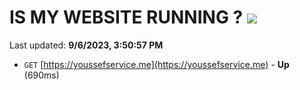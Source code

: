 # IS MY WEBSITE RUNNING ? [![](https://img.shields.io/static/v1?label=Sponsor&message=%E2%9D%A4&logo=GitHub&color=%23fe8e86)](https://github.com/sponsors/<username>)

Last updated: **9/6/2023, 3:50:57 PM**

- `GET` [https://youssefservice.me](https://youssefservice.me) - **Up** (690ms)

